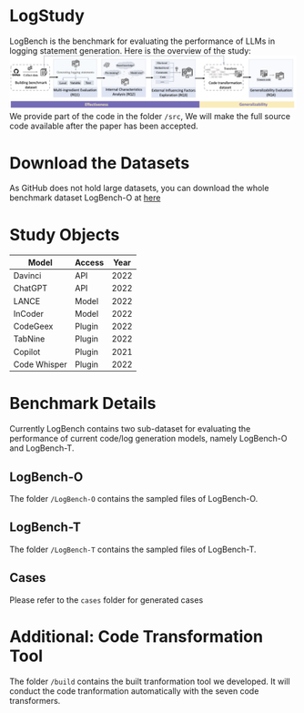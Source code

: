 # LogStudy
LogBench is the benchmark for evaluating the performance of LLMs in logging statement generation.
Here is the overview of the study:
![overview](img/overview.png)
We provide part of the code in the folder `/src`, We will make the full source code available after the paper has been accepted.
# Download the Datasets
As GitHub does not hold large datasets, you can download the whole benchmark dataset LogBench-O at [here](https://drive.google.com/file/d/13EV-rIFEwVrLGnpNIcpF3u9NSOh_gCNM/view?usp=sharing)

# Study Objects
| Model        | Access | Year |
| ------------ | ------ | ---- |
| Davinci      | API    | 2022 |
| ChatGPT      | API    | 2022 |
| LANCE        | Model  | 2022 |
| InCoder      | Model  | 2022 |
| CodeGeex     | Plugin | 2022 |
| TabNine      | Plugin | 2022 |
| Copilot      | Plugin | 2021 |
| Code Whisper | Plugin | 2022 |

# Benchmark Details
Currently LogBench contains two sub-dataset for evaluating the performance of current code/log generation models, namely LogBench-O and LogBench-T.
## LogBench-O
The folder `/LogBench-O` contains the sampled files of LogBench-O.
## LogBench-T
The folder `/LogBench-T` contains the sampled files of LogBench-T.
## Cases
Please refer to the `cases` folder for generated cases


# Additional: Code Transformation Tool

The folder `/build` contains the built tranformation tool we developed. It will conduct the code tranformation automatically with the seven code transformers.
